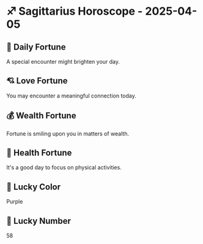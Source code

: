 # ♐ Sagittarius Horoscope - 2025-04-05

## 🎯 Daily Fortune

A special encounter might brighten your day.

## 💘 Love Fortune

You may encounter a meaningful connection today.

## 💰 Wealth Fortune

Fortune is smiling upon you in matters of wealth.

## 🌱 Health Fortune

It's a good day to focus on physical activities.

## 🎨 Lucky Color

Purple

## 🔢 Lucky Number

58
